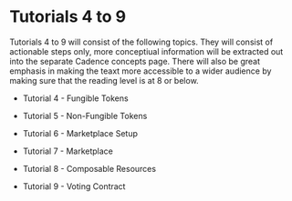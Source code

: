# Tutorials 4 to 9

Tutorials 4 to 9 will consist of the following topics. They will consist of actionable steps only, more conceptiual information will be extracted out into the separate Cadence concepts page. There will also be great emphasis in making the teaxt more accessible to a wider audience by making sure that the reading level is at 8 or below.

- Tutorial 4 - Fungible Tokens

- Tutorial 5 - Non-Fungible Tokens

- Tutorial 6 - Marketplace Setup

- Tutorial 7 - Marketplace

- Tutorial 8 - Composable Resources

- Tutorial 9 - Voting Contract